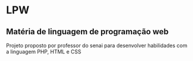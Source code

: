 # LPW 
## Matéria de linguagem de programação web

Projeto proposto por professor do senai para desenvolver habilidades com a linguagem PHP, HTML e CSS
